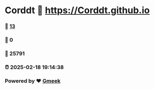 # Corddt :link: https://Corddt.github.io 
### :page_facing_up: [13](https://Corddt.github.io/tag.html) 
### :speech_balloon: 0 
### :hibiscus: 25791 
### :alarm_clock: 2025-02-18 19:14:38 
### Powered by :heart: [Gmeek](https://github.com/Meekdai/Gmeek)
